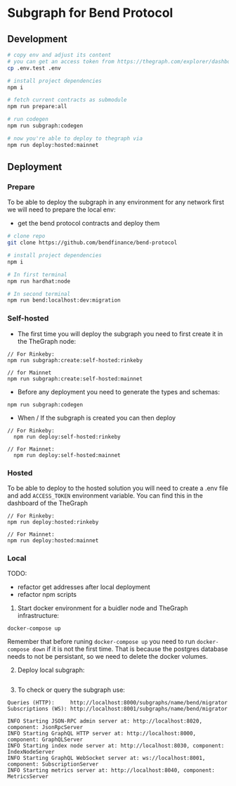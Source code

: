 # Subgraph for Bend Protocol

## Development

```bash
# copy env and adjust its content
# you can get an access token from https://thegraph.com/explorer/dashboard
cp .env.test .env

# install project dependencies
npm i

# fetch current contracts as submodule
npm run prepare:all

# run codegen
npm run subgraph:codegen

# now you're able to deploy to thegraph via
npm run deploy:hosted:mainnet

```

## Deployment

### Prepare
To be able to deploy the subgraph in any environment for any network first we will need to prepare the local env:

- get the bend protocol contracts and deploy them

```bash
# clone repo
git clone https://github.com/bendfinance/bend-protocol

# install project dependencies
npm i

# In first terminal
npm run hardhat:node

# In second terminal
npm run bend:localhost:dev:migration
```

### Self-hosted

- The first time you will deploy the subgraph you need to first create it in the TheGraph node:

```
// For Rinkeby:
npm run subgraph:create:self-hosted:rinkeby

// for Mainnet
npm run subgraph:create:self-hosted:mainnet
```

- Before any deployment you need to generate the types and schemas:

```
npm run subgraph:codegen
```

- When / If the subgraph is created you can then deploy

```
// For Rinkeby:
  npm run deploy:self-hosted:rinkeby

// For Mainnet:
  npm run deploy:self-hosted:mainnet
```

### Hosted

To be able to deploy to the hosted solution you will need to create a .env file and add `ACCESS_TOKEN` environment variable. You can find this in the dashboard of the TheGraph

```
// For Rinkeby:
npm run deploy:hosted:rinkeby

// For Mainnet:
npm run deploy:hosted:mainnet
```

### Local

TODO:

- refactor get addresses after local deployment
- refactor npm scripts

1. Start docker environment for a buidler node and TheGraph infrastructure:

```
docker-compose up
```

Remember that before runing `docker-compose up` you need to run `docker-compose down` if it is not the first time. That is because the postgres database needs to not be persistant, so we need to delete the docker volumes.

2. Deploy local subgraph:

```

```

3. To check or query the subgraph use:

```
Queries (HTTP):     http://localhost:8000/subgraphs/name/bend/migrator
Subscriptions (WS): http://localhost:8001/subgraphs/name/bend/migrator

INFO Starting JSON-RPC admin server at: http://localhost:8020, component: JsonRpcServer
INFO Starting GraphQL HTTP server at: http://localhost:8000, component: GraphQLServer
INFO Starting index node server at: http://localhost:8030, component: IndexNodeServer
INFO Starting GraphQL WebSocket server at: ws://localhost:8001, component: SubscriptionServer
INFO Starting metrics server at: http://localhost:8040, component: MetricsServer

```

